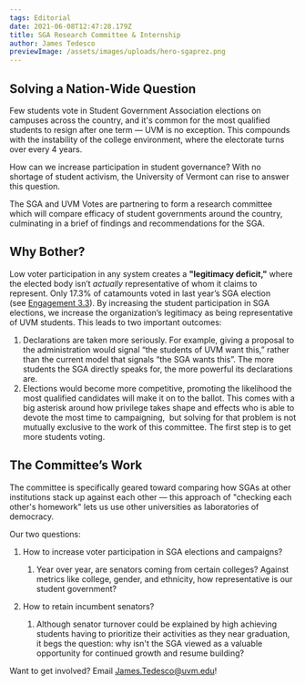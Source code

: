 ```yaml
---
tags: Editorial
date: 2021-06-08T12:47:28.179Z
title: SGA Research Committee & Internship
author: James Tedesco
previewImage: /assets/images/uploads/hero-sgaprez.png
---
```

## Solving a Nation-Wide Question

Few students vote in Student Government Association elections on campuses across the country, and it's common for the most qualified students to resign after one term — UVM is no exception. This compounds with the instability of the college environment, where the electorate turns over every 4 years.

How can we increase participation in student governance? With no shortage of student activism, the University of Vermont can rise to answer this question.

The SGA and UVM Votes are partnering to form a research committee which will compare efficacy of student governments around the country, culminating in a brief of findings and recommendations for the SGA.

## Why Bother?

Low voter participation in any system creates a **"legitimacy deficit,"** where the elected body isn’t *actually* representative of whom it claims to represent. Only 17.3% of catamounts voted in last year’s SGA election (see [Engagement 3.3](https://www.uvm.edu/sites/default/files/Office-of-the-Provost/ASG_Dashboard_Oct4_2020.pdf)). By increasing the student participation in SGA elections, we increase the organization’s legitimacy as being representative of UVM students. This leads to two important outcomes:

1. Declarations are taken more seriously. For example, giving a proposal to the administration would signal “the students of UVM want this,” rather than the current model that signals “the SGA wants this”. The more students the SGA directly speaks for, the more powerful its declarations are.
2. Elections would become more competitive, promoting the likelihood the most qualified candidates will make it on to the ballot. This comes with a big asterisk around how privilege takes shape and effects who is able to devote the most time to campaigning,  but solving for that problem is not mutually exclusive to the work of this committee. The first step is to get more students voting.

## The Committee’s Work

The committee is specifically geared toward comparing how SGAs at other institutions stack up against each other — this approach of "checking each other's homework" lets us use other universities as laboratories of democracy.

Our two questions:

1. How to increase voter participation in SGA elections and campaigns?

   1. Year over year, are senators coming from certain colleges? Against metrics like college, gender, and ethnicity, how representative is our student government?
2. How to retain incumbent senators?

   1. Although senator turnover could be explained by high achieving students having to prioritize their activities as they near graduation, it begs the question: why isn't the SGA viewed as a valuable opportunity for continued growth and resume building?

Want to get involved? Email [James.Tedesco@uvm.edu](mailto:james.tedesco@uvm.edu)!